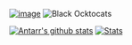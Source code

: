 [![image](https://user-images.githubusercontent.com/974295/153106614-f4f2458e-ecb1-4dd7-99a0-c11cf494524c.png)](https://www.credly.com/badges/d08950aa-3600-4159-a31b-771f4c89e97e/public_url)
![Black Ocktocats](https://cdn.dribbble.com/users/906441/screenshots/4253698/blacktocats_fullgroup_dribbble.png?compress=1&resize=400x300)

[![Antarr's github stats](https://github-readme-stats.vercel.app/api?username=antarr)](https://github.com/antarr/github-readme-stats)
[![Stats](https://github-readme-stats.vercel.app/api/top-langs/?username=antarr&show_icons=true&count_private=true&langs_count=10&layout=compact&hide=html,css,lua)](https://github.com/antarr/github-readme-stats)

